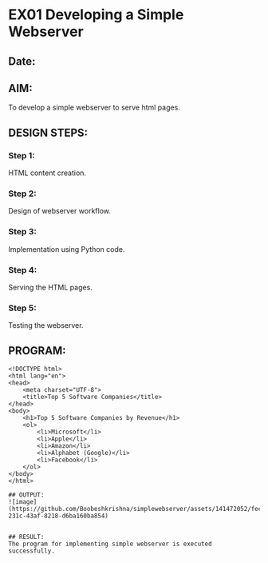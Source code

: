 # EX01 Developing a Simple Webserver
## Date:

## AIM:
To develop a simple webserver to serve html pages.

## DESIGN STEPS:
### Step 1: 
HTML content creation.

### Step 2:
Design of webserver workflow.

### Step 3:
Implementation using Python code.

### Step 4:
Serving the HTML pages.

### Step 5:
Testing the webserver.

## PROGRAM:
```
<!DOCTYPE html>
<html lang="en">
<head>
    <meta charset="UTF-8">
    <title>Top 5 Software Companies</title>
</head>
<body>
    <h1>Top 5 Software Companies by Revenue</h1>
    <ol>
        <li>Microsoft</li>
        <li>Apple</li>
        <li>Amazon</li>
        <li>Alphabet (Google)</li>
        <li>Facebook</li>
    </ol>
</body>
</html>

## OUTPUT:
![image](https://github.com/Boobeshkrishna/simplewebserver/assets/141472052/fec8a6be-231c-43af-8218-d6ba160ba854)


## RESULT:
The program for implementing simple webserver is executed successfully.
